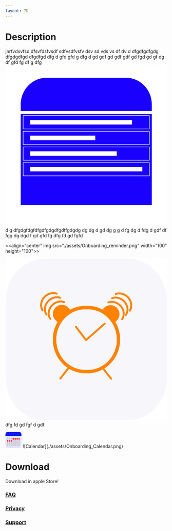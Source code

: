 ```yaml
---
layout: 7D
---
```

# Description
jnrfvdxvfsd
dfsvfdsfvsdf sdfvsdfvsfv dsv sd vds vs df dv  d dfgdfgdfgdg dfgdgdfgd  dfgdfgd dfg d gfd gfd g dfg d gd gdf gd gdf
gdf gd fgd gd gf dg df gfd fg df
g dfg
![Plan](./assets/Onboarding_plan.png)
d g dfgdgfdgfdfgdfgdgdfgdffgdgdg dg dg d gd dg g g d fg dg d fdg d gdf df fgg dg dgd f gd gfd fg dfg fd gd fgfd

<<align="center" img src="./assets/Onboarding_reminder.png" width="100" height="100">>

![Reminder](./assets/Onboarding_reminder.png)
 dfg fd gd fgf d gdf
 
 <img src="./assets/Onboarding_Calendar.png" width="50" height="50">
 ![Calendar](./assets/Onboarding_Calendar.png)

# Download
Download in apple Store!

### [FAQ](./faq.html)

### [Privacy](./privacy.html)

### [Support](./support.html)
